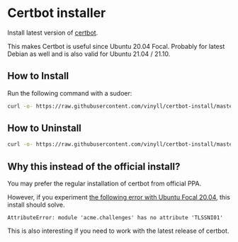 # Certbot installer

Install latest version of [certbot](https://github.com/certbot/certbot).

This makes Certbot is useful since Ubuntu 20.04 Focal. Probably for latest Debian as well and is also valid for Ubuntu 21.04 / 21.10.


## How to Install

Run the following command with a sudoer:

```bash
curl -o- https://raw.githubusercontent.com/vinyll/certbot-install/master/install.sh | bash
```

## How to Uninstall

```bash
curl -o- https://raw.githubusercontent.com/vinyll/certbot-install/master/uninstall.sh | bash
```

## Why this instead of the official install?

You may prefer the regular installation of certbot from official PPA.

However, if you experiment [the following error with Ubuntu Focal 20.04](https://github.com/certbot/certbot/issues/7951), this install should solve.

```
AttributeError: module 'acme.challenges' has no attribute 'TLSSNI01'
```

This is also interesting if you need to work with the latest release of certbot.
